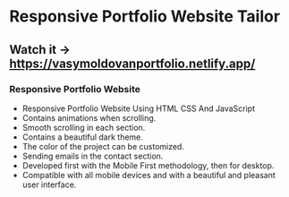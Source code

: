# Responsive Portfolio Website Tailor
## Watch it -> https://vasymoldovanportfolio.netlify.app/
### Responsive Portfolio Website

- Responsive Portfolio Website Using HTML CSS And JavaScript
- Contains animations when scrolling.
- Smooth scrolling in each section.
- Contains a beautiful dark theme.
- The color of the project can be customized.
- Sending emails in the contact section.
- Developed first with the Mobile First methodology, then for desktop.
- Compatible with all mobile devices and with a beautiful and pleasant user interface.

